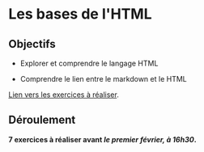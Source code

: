 # Les bases de l'HTML
## Objectifs

* Explorer et comprendre le langage HTML


* Comprendre le lien entre le markdown et le HTML

[Lien vers les exercices à réaliser](https://github.com/adam-p/markdown-here/wiki/Markdown-Cheatsheet).


## Déroulement

**7 exercices à réaliser avant _le premier février, à 16h30_.**
